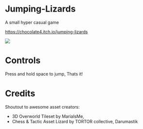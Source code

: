# Jumping-Lizards

A small hyper casual game 

https://chocolate4.itch.io/jumping-lizards

![](Assets/Imports/gameplay.gif)

# Controls

Press and hold space to jump, Thats it!

# Credits

Shoutout to awesome asset creators:
  - 3D Overworld Tileset by MariaIsMe,
  - Chess & Tactic Asset Lizard by TORTOR collective, Darumastik
